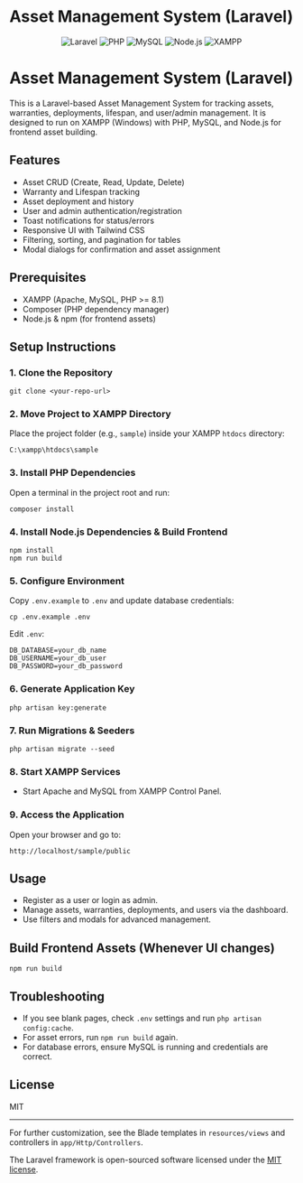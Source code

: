# Asset Management System (Laravel)

<p align="center">
  <img src="https://img.shields.io/badge/Laravel-10.x-red?logo=laravel" alt="Laravel">
  <img src="https://img.shields.io/badge/PHP-%3E=8.1-blue?logo=php" alt="PHP">
  <img src="https://img.shields.io/badge/MySQL-8.0-blue?logo=mysql" alt="MySQL">
  <img src="https://img.shields.io/badge/Node.js-%3E=18-green?logo=node.js" alt="Node.js">
  <img src="https://img.shields.io/badge/XAMPP-3.3-orange?logo=xampp" alt="XAMPP">
</p>

# Asset Management System (Laravel)

This is a Laravel-based Asset Management System for tracking assets, warranties, deployments, lifespan, and user/admin management. It is designed to run on XAMPP (Windows) with PHP, MySQL, and Node.js for frontend asset building.

## Features
- Asset CRUD (Create, Read, Update, Delete)
- Warranty and Lifespan tracking
- Asset deployment and history
- User and admin authentication/registration
- Toast notifications for status/errors
- Responsive UI with Tailwind CSS
- Filtering, sorting, and pagination for tables
- Modal dialogs for confirmation and asset assignment

## Prerequisites
- XAMPP (Apache, MySQL, PHP >= 8.1)
- Composer (PHP dependency manager)
- Node.js & npm (for frontend assets)

## Setup Instructions

### 1. Clone the Repository
```
git clone <your-repo-url>
```

### 2. Move Project to XAMPP Directory
Place the project folder (e.g., `sample`) inside your XAMPP `htdocs` directory:
```
C:\xampp\htdocs\sample
```

### 3. Install PHP Dependencies
Open a terminal in the project root and run:
```
composer install
```

### 4. Install Node.js Dependencies & Build Frontend
```
npm install
npm run build
```

### 5. Configure Environment
Copy `.env.example` to `.env` and update database credentials:
```
cp .env.example .env
```
Edit `.env`:
```
DB_DATABASE=your_db_name
DB_USERNAME=your_db_user
DB_PASSWORD=your_db_password
```

### 6. Generate Application Key
```
php artisan key:generate
```

### 7. Run Migrations & Seeders
```
php artisan migrate --seed
```

### 8. Start XAMPP Services
- Start Apache and MySQL from XAMPP Control Panel.

### 9. Access the Application
Open your browser and go to:
```
http://localhost/sample/public
```

## Usage
- Register as a user or login as admin.
- Manage assets, warranties, deployments, and users via the dashboard.
- Use filters and modals for advanced management.

## Build Frontend Assets (Whenever UI changes)
```
npm run build
```

## Troubleshooting
- If you see blank pages, check `.env` settings and run `php artisan config:cache`.
- For asset errors, run `npm run build` again.
- For database errors, ensure MySQL is running and credentials are correct.

## License
MIT

---
For further customization, see the Blade templates in `resources/views` and controllers in `app/Http/Controllers`.

The Laravel framework is open-sourced software licensed under the [MIT license](https://opensource.org/licenses/MIT).

